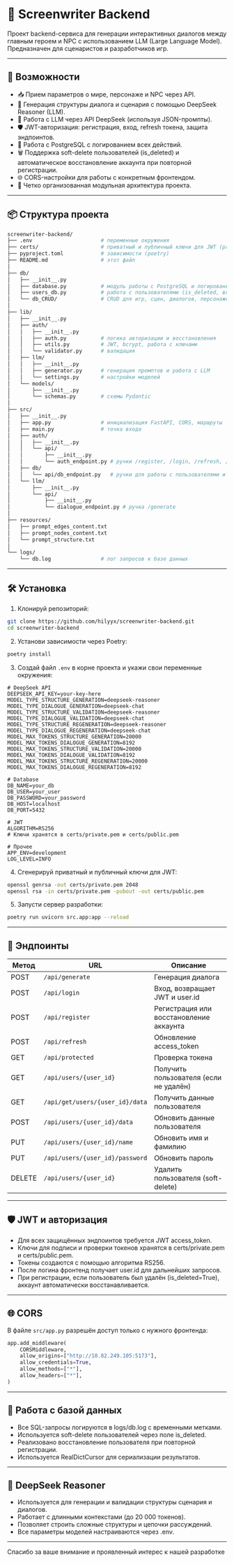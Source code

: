 # 🧠 Screenwriter Backend

Проект backend-сервиса для генерации интерактивных диалогов между главным героем и NPC с использованием LLM (Large Language Model). Предназначен для сценаристов и разработчиков игр.

---

## 🚀 Возможности

- 📥 Прием параметров о мире, персонаже и NPC через API.
- 🤖 Генерация структуры диалога и сценария с помощью DeepSeek Reasoner (LLM).
- 🧩 Работа с LLM через API DeepSeek (используя JSON-промпты).
- 🛡️ JWT-авторизация: регистрация, вход, refresh токена, защита эндпоинтов.
- 💾 Работа с PostgreSQL с логированием всех действий.
- 🗑️ Поддержка soft-delete пользователей (is_deleted) и автоматическое восстановление аккаунта при повторной регистрации.
- 🌐 CORS-настройки для работы с конкретным фронтендом.
- 📁 Четко организованная модульная архитектура проекта.

---

## 📦 Структура проекта

```bash
screenwriter-backend/
├── .env                      # переменные окружения
├── certs/                    # приватный и публичный ключи для JWT (private.pem, public.pem)
├── pyproject.toml            # зависимости (poetry)
├── README.md                 # этот файл
│
├── db/
│   ├── __init__.py
│   ├── database.py           # модуль работы с PostgreSQL и логированием
│   ├── users_db.py           # работа с пользователями (is_deleted, восстановление)
│   └── db_CRUD/              # CRUD для игр, сцен, диалогов, персонажей
│
├── lib/
│   ├── __init__.py
│   ├── auth/
│   │   ├── __init__.py
│   │   ├── auth.py           # логика авторизации и восстановления
│   │   ├── utils.py          # JWT, bcrypt, работа с ключами
│   │   └── validator.py      # валидация
│   ├── llm/
│   │   ├── __init__.py
│   │   ├── generator.py      # генерация промптов и работа с LLM
│   │   └── settings.py       # настройки моделей
│   └── models/
│       ├── __init__.py
│       └── schemas.py        # схемы Pydantic
│
├── src/
│   ├── __init__.py
│   ├── app.py                # инициализация FastAPI, CORS, маршруты
│   ├── main.py               # точка входа
│   ├── auth/
│   │   ├── __init__.py
│   │   └── api/
│   │       ├── __init__.py
│   │       └── auth_endpoint.py # ручки /register, /login, /refresh, /protected
│   ├── db/
│   │   └── api/db_endpoint.py   # ручки для работы с пользователями и данными
│   └── llm/
│       ├── __init__.py
│       └── api/
│           ├── __init__.py
│           └── dialogue_endpoint.py # ручка /generate
│
├── resources/
│   ├── prompt_edges_content.txt
│   ├── prompt_nodes_content.txt
│   └── prompt_structure.txt
│
└── logs/
    └── db.log                # лог запросов к базе данных
```

---

## 🛠️ Установка

1. Клонируй репозиторий:

```bash
git clone https://github.com/hilyyx/screenwriter-backend.git
cd screenwriter-backend
```

2. Установи зависимости через Poetry:

```bash
poetry install
```

3. Создай файл `.env` в корне проекта и укажи свои переменные окружения:

```env
# DeepSeek API
DEEPSEEK_API_KEY=your-key-here
MODEL_TYPE_STRUCTURE_GENERATION=deepseek-reasoner
MODEL_TYPE_DIALOGUE_GENERATION=deepseek-chat
MODEL_TYPE_STRUCTURE_VALIDATION=deepseek-reasoner
MODEL_TYPE_DIALOGUE_VALIDATION=deepseek-chat
MODEL_TYPE_STRUCTURE_REGENERATION=deepseek-reasoner
MODEL_TYPE_DIALOGUE_REGENERATION=deepseek-chat
MODEL_MAX_TOKENS_STRUCTURE_GENERATION=20000
MODEL_MAX_TOKENS_DIALOGUE_GENERATION=8192
MODEL_MAX_TOKENS_STRUCTURE_VALIDATION=20000
MODEL_MAX_TOKENS_DIALOGUE_VALIDATION=8192
MODEL_MAX_TOKENS_STRUCTURE_REGENERATION=20000
MODEL_MAX_TOKENS_DIALOGUE_REGENERATION=8192

# Database
DB_NAME=your_db
DB_USER=your_user
DB_PASSWORD=your_password
DB_HOST=localhost
DB_PORT=5432

# JWT
ALGORITHM=RS256
# Ключи хранятся в certs/private.pem и certs/public.pem

# Прочее
APP_ENV=development
LOG_LEVEL=INFO
```

4. Сгенерируй приватный и публичный ключи для JWT:

```bash
openssl genrsa -out certs/private.pem 2048
openssl rsa -in certs/private.pem -pubout -out certs/public.pem
```

5. Запусти сервер разработки:

```bash
poetry run uvicorn src.app:app --reload
```

---

## 📡 Эндпоинты

| Метод | URL                             | Описание                                 |
|-------|---------------------------------|------------------------------------------|
| POST  | `/api/generate`                 | Генерация диалога                        |
| POST  | `/api/login`                    | Вход, возвращает JWT и user.id           |
| POST  | `/api/register`                 | Регистрация или восстановление аккаунта   |
| POST  | `/api/refresh`                  | Обновление access_token                  |
| GET   | `/api/protected`                | Проверка токена                          |
| GET   | `/api/users/{user_id}`          | Получить пользователя (если не удалён)   |
| GET   | `/api/get/users/{user_id}/data` | Получить данные пользователя             |
| POST  | `/api/users/{user_id}/data`     | Обновить данные пользователя             |
| PUT   | `/api/users/{user_id}/name`     | Обновить имя и фамилию                   |
| PUT   | `/api/users/{user_id}/password` | Обновить пароль                      |
| DELETE| `/api/users/{user_id}`          | Удалить пользователя (soft-delete)       |

---

## 🛡️ JWT и авторизация

- Для всех защищённых эндпоинтов требуется JWT access_token.
- Ключи для подписи и проверки токенов хранятся в certs/private.pem и certs/public.pem.
- Токены создаются с помощью алгоритма RS256.
- После логина фронтенд получает user.id для дальнейших запросов.
- При регистрации, если пользователь был удалён (is_deleted=True), аккаунт автоматически восстанавливается.

---

## 🌐 CORS

В файле `src/app.py` разрешён доступ только с нужного фронтенда:
```python
app.add_middleware(
    CORSMiddleware,
    allow_origins=["http://10.82.249.105:5173"],
    allow_credentials=True,
    allow_methods=["*"],
    allow_headers=["*"],
)
```

---

## 💾 Работа с базой данных

- Все SQL-запросы логируются в logs/db.log с временными метками.
- Используется soft-delete пользователей через поле is_deleted.
- Реализовано восстановление пользователя при повторной регистрации.
- Используется RealDictCursor для сериализации результатов.

---

## 🧠 DeepSeek Reasoner

- Используется для генерации и валидации структуры сценария и диалогов.
- Работает с длинными контекстами (до 20 000 токенов).
- Позволяет строить сложные структуры и цепочки рассуждений.
- Все параметры моделей настраиваются через .env.

---
Спасибо за ваше внимание и проявленный интерес к нашей разработке